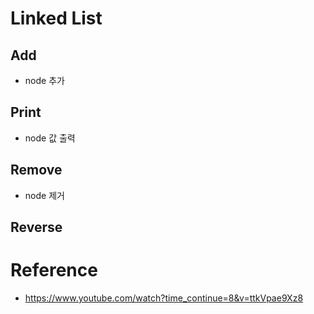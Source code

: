 # Linked List
## Add
* node 추가

## Print
* node 값 출력

## Remove
* node 제거

## Reverse

# Reference
* https://www.youtube.com/watch?time_continue=8&v=ttkVpae9Xz8